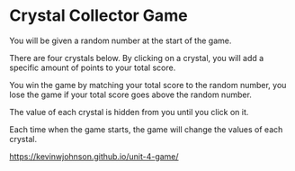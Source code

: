 # Crystal Collector Game

You will be given a random number at the start of the game.

There are four crystals below. By clicking on a crystal, you
will add a specific amount of points to your total score.

You win the game by matching your total score to the random
number, you lose the game if your total score goes above
the random number.

The value of each crystal is hidden from you until you click
on it.

Each time when the game starts, the game will change the values
of each crystal.

https://kevinwjohnson.github.io/unit-4-game/